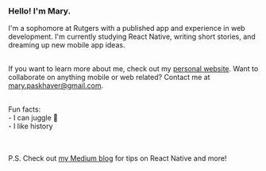 ### Hello! I'm Mary.

I'm a sophomore at Rutgers with a published app and experience in web development. I'm currently studying React Native, writing short stories, and dreaming up new mobile app ideas.<br><br>
   
If you want to learn more about me, check out my [personal website](https://marypaskhaver.github.io/). Want to collaborate on anything mobile or web related? Contact me at mary.paskhaver@gmail.com.

<br>
Fun facts:<br> 
- I can juggle 🤹<br> 
- I like history<br><br><br>

P.S. Check out [my Medium blog](https://medium.com/@mary.paskhaver) for tips on React Native and more!
